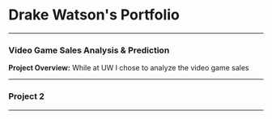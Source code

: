 # Drake Watson's Portfolio

---

### Video Game Sales Analysis & Prediction

**Project Overview:** While at UW I chose to analyze the video game sales

---

### Project 2

---
